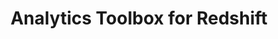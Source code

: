 ---
title: Analytics Toolbox for Redshift
description: "Unlock Spatial Analytics in Redshift"
icon: "/img/icons/redshift-analytics-toolbox.png"
type: examples
category: LDS
layout: categories/list
euFlag: true
aliases:
    - /analytics-toolbox-rs/examples/categories/LDS/
---
